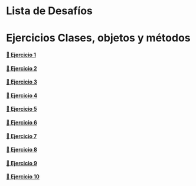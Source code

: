 # Lista de Desafíos

# Ejercicios Clases, objetos y métodos



#### [🔗 Ejercicio 1](https://github.com/osobuxs/Tp-4-Rolling-JS/tree/main/Ej1#readme)

#### [🔗 Ejercicio 2](https://github.com/osobuxs/Tp-4-Rolling-JS/tree/main/Ej2#readme)

#### [🔗 Ejercicio 3](https://github.com/osobuxs/Tp-4-Rolling-JS/tree/main/Ej3#readme)

#### [🔗 Ejercicio 4](https://github.com/osobuxs/Tp-4-Rolling-JS/tree/main/Ej4#readme)

#### [🔗 Ejercicio 5](https://github.com/osobuxs/Tp-4-Rolling-JS/tree/main/Ej5#readme)

#### [🔗 Ejercicio 6](https://github.com/osobuxs/Tp-4-Rolling-JS/tree/main/Ej6#readme)

#### [🔗 Ejercicio 7](https://github.com/osobuxs/Tp-4-Rolling-JS/tree/main/Ej7#readme)

#### [🔗 Ejercicio 8](https://github.com/osobuxs/Tp-4-Rolling-JS/tree/main/Ej8#readme)

#### [🔗 Ejercicio 9](https://github.com/osobuxs/Tp-4-Rolling-JS/tree/main/Ej9#readme)

#### [🔗 Ejercicio 10](https://github.com/osobuxs/Tp-4-Rolling-JS/tree/main/Ej10#readme)












